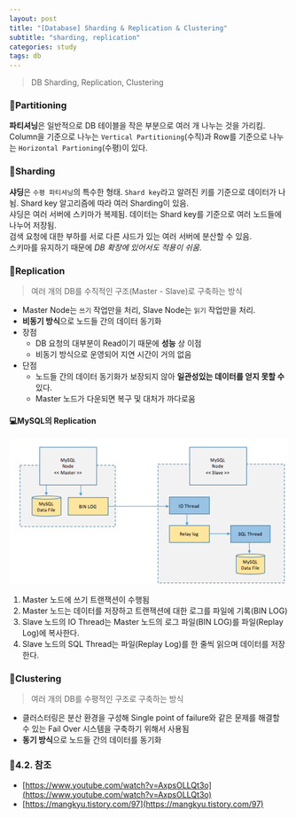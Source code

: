 ```yaml
---
layout: post
title: "[Database] Sharding & Replication & Clustering"
subtitle: "sharding, replication"
categories: study
tags: db
---
```

> DB Sharding, Replication, Clustering

### 🚀Partitioning
**파티셔닝**은 일반적으로 DB 테이블을 작은 부분으로 여러 개 나누는 것을 가리킴.  
Column을 기준으로 나누는 `Vertical Partitioning`(수직)과 Row를 기준으로 나누는 `Horizontal Partioning`(수평)이 있다.

### 🚀Sharding
**샤딩**은 `수평 파티셔닝`의 특수한 형태. `Shard key`라고 알려진 키를 기준으로 데이터가 나뉨. Shard key 알고리즘에 따라 여러 Sharding이 있음.  
샤딩은 여러 서버에 스키마가 복제됨. 데이터는 Shard key를 기준으로 여러 노드들에 나누어 저장됨.  
검색 요청에 대한 부하를 서로 다른 샤드가 있는 여러 서버에 분산할 수 있음.  
스키마를 유지하기 때문에 *DB 확장에 있어서도 적용이 쉬움*.  

### 🚀Replication
> 여러 개의 DB를 수직적인 구조(Master - Slave)로 구축하는 방식  

- Master Node는 `쓰기` 작업만을 처리, Slave Node는 `읽기` 작업만을 처리.  
- **비동기 방식**으로 노드들 간의 데이터 동기화
- 장점
    - DB 요청의 대부분이 Read이기 때문에 **성능** 상 이점
    - 비동기 방식으로 운영되어 지연 시간이 거의 없음
- 단점
    - 노드들 간의 데이터 동기화가 보장되지 않아 **일관성있는 데이터를 얻지 못할 수** 있다.
    - Master 노드가 다운되면 복구 및 대처가 까다로움

#### 💻MySQL의 Replication

![mysql-replication](/assets/img/database/mysql_replication.png)

1. Master 노드에 쓰기 트랜잭션이 수행됨
2. Master 노드는 데이터를 저장하고 트랜잭션에 대한 로그를 파일에 기록(BIN LOG)
3. Slave 노드의 IO Thread는 Master 노드의 로그 파일(BIN LOG)를 파일(Replay Log)에 복사한다.
4. Slave 노드의 SQL Thread는 파일(Replay Log)를 한 줄씩 읽으며 데이터를 저장한다.

### 🚀Clustering
> 여러 개의 DB를 수평적인 구조로 구축하는 방식  

- 클러스터링은 분산 환경을 구성해 Single point of failure와 같은 문제를 해결할 수 있는 Fail Over 시스템을 구축하기 위해서 사용됨
- **동기 방식**으로 노드들 간의 데이터를 동기화


### 🚀4.2. 참조
- [https://www.youtube.com/watch?v=AxpsOLLQt3o](https://www.youtube.com/watch?v=AxpsOLLQt3o)
- [https://mangkyu.tistory.com/97](https://mangkyu.tistory.com/97)

